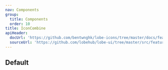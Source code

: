 ```yaml
---
nav: Components
group:
  title: Components
  order: 10
title: IconCombine
apiHeader:
  docUrl: 'https://github.com/bentwnghk/lobe-icons/tree/master/docs/features/icon-combine.md'
  sourceUrl: 'https://github.com/lobehub/lobe-ui/tree/master/src/features/IconCombine/index.tsx'
---
```


## Default

<code src="./demos/IconCombine.tsx" center></code>
